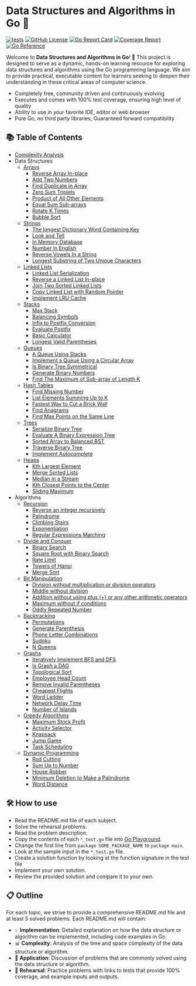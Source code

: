 # Data Structures and Algorithms in Go 🚀

[![tests](https://github.com/spring1843/go-dsa/actions/workflows/tests.yaml/badge.svg)](https://github.com/spring1843/go-dsa/actions/workflows/tests.yaml)
[![GitHub License](https://img.shields.io/badge/License-Apache%202.0-ff69b4.svg)](https://github.com/aws/karpenter/blob/main/LICENSE)
[![Go Report Card](https://goreportcard.com/badge/github.com/spring1843/go-dsa)](https://goreportcard.com/report/github.com/spring1843/go-dsa)
[![Coverage Report](https://coveralls.io/repos/github/spring1843/go-dsa/badge.svg?branch=main)](https://coveralls.io/github/spring1843/go-dsa?branch=main)
[![Go Reference](https://pkg.go.dev/badge/github.com/spring1843/go-dsa.svg)](https://pkg.go.dev/github.com/spring1843/go-dsa)

Welcome to **Data Structures and Algorithms in Go**! 🎉 This project is designed to serve as a dynamic, hands-on learning resource for exploring data structures and algorithms using the Go programming language. We aim to provide practical, executable content for learners seeking to deepen their understanding in these critical areas of computer science.

* Completely free, community driven and continuously evolving
* Executes and comes with 100% test coverage, ensuring high level of quality
* Ability to use in your favorite IDE, editor or web browser
* Pure Go, no third party libraries, Guaranteed forward compatibility

## 📚 Table of Contents

* [Complexity Analysis](complexity.md)
* Data Structures
    * [Arrays](./array/README.md)
        * [Reverse Array In-place](./array/reverse_inplace_test.go)
        * [Add Two Numbers](./array/add_two_numbers_test.go)
        * [Find Duplicate in Array](./array/find_duplicate_in_array_test.go)
        * [Zero Sum Triplets](./array/zero_sum_triplets_test.go)
        * [Product of All Other Elements](./array/product_of_all_other_elements_test.go)
        * [Equal Sum Sub-arrays](./array/equal_sum_subarrays_test.go)
        * [Rotate K Times](./array/rotate_k_steps_test.go)
        * [Bubble Sort](./array/bubble_sort_test.go)
    * [Strings](./strings/README.md)
        * [The longest Dictionary Word Containing Key](./strings/longest_dictionary_word_test.go)
        * [Look and Tell](./strings/look_and_tell_test.go)
        * [In Memory Database](./strings/in_memory_database_test.go)
        * [Number in English](./strings/number_in_english_test.go)
        * [Reverse Vowels In a String](./strings/reverse_vowels_test.go)
        * [Longest Substring of Two Unique Characters](./strings/longest_substring_test.go)
    * [Linked Lists](./linkedlist/README.md)
        * [Linked List Serialization](./linkedlist/serialization_test.go)
        * [Reverse a Linked List In-place](./linkedlist/reverse_in_place_test.go)
        * [Join Two Sorted Linked Lists](./linkedlist/join_sorted_lists_test.go)
        * [Copy Linked List with Random Pointer](./linkedlist/copy_linklist_with_random_pointer_test.go)
        * [Implement LRU Cache](./linkedlist/lru_cache_test.go)
    * [Stacks](./stack/README.md)
        * [Max Stack](./stack/max_stack_test.go)
        * [Balancing Symbols](./stack/balancing_symbols_test.go)
        * [Infix to Postfix Conversion](./stack/infix_to_postfix_test.go)
        * [Evaluate Postfix](./stack/evaluate_postfix_test.go)
        * [Basic Calculator](./stack/basic_calculator_test.go)
        * [Longest Valid Parentheses](./stack/longest_valid_parentheses_test.go)
    * [Queues](./queue/README.md)
        * [A Queue Using Stacks](./queue/queue_using_stacks_test.go)
        * [Implement a Queue Using a Circular Array](./queue/queue_using_circular_array_test.go)
        * [Is Binary Tree Symmetrical](./queue/is_tree_symmetrical_test.go)
        * [Generate Binary Numbers](./queue/generate_binary_numbers_test.go)
        * [Find The Maximum of Sub-array of Length K](./queue/maximum_of_sub_arrays_test.go)
    * [Hash Tables](./hashtable/README.md)
        * [Find Missing Number](./hashtable/missing_number_test.go)
        * [List Elements Summing Up to K](./hashtable/sum_up_to_k_test.go)
        * [Fastest Way to Cut a Brick Wall](./hashtable/find_anagrams_test.go)
        * [Find Anagrams](./hashtable/find_anagrams_test.go)
        * [Find Max Points on the Same Line](./hashtable/max_points_on_line_test.go)
    * [Trees](./tree/README.md)
        * [Serialize Binary Tree](./tree/serialize_tree_test.go)
        * [Evaluate A Binary Expression Tree](./tree/evaluate_expression_test.go)
        * [Sorted Array to Balanced BST](./tree/sorted_array_to_balanced_bsd_test.go)
        * [Traverse Binary Tree](./tree/traverse_binary_tree_test.go)
        * [Implement Autocomplete](./tree/auto_complete_test.go)
    * [Heaps](./heap/README.md)
        * [Kth Largest Element](./heap/kth_largest_element_test.go)
        * [Merge Sorted Lists](./heap/merge_sorted_list_test.go)
        * [Median in a Stream](./heap/median_in_a_stream_test.go)
        * [Kth Closest Points to the Center](./heap/k_closest_points_to_origin_test.go)
        * [Sliding Maximum](./heap/sliding_maximum_test.go)
* Algorithms
    * [Recursion](./recursion/README.md)
        * [Reverse an integer recursively](./recursion/reverse_number_test.go)
        * [Palindrome](./recursion/is_palindrome_test.go)
        * [Climbing Stairs](./recursion/climbing_stairs_test.go)
        * [Exponentiation](./recursion/exponentiation_test.go)
        * [Regular Expressions Matching](./recursion/)
    * [Divide and Conquer](./dnc//README.md)
        * [Binary Search](./dnc/binary_search_test.go)
        * [Square Root with Binary Search](./dnc/square_root_test.go)
        * [Rate Limit](./dnc/rate_limit_test.go)
        * [Towers of Hanoi](./dnc/towers_of_hanoi_test.go)
        * [Merge Sort](./dnc/merge_sort_test.go)
    * [Bit Manipulation](./bit//README.md)
        * [Division without multiplication or division operators](./bit/division_without_operators_test.go)
        * [Middle without division](./bit/middle_without_division_test.go)
        * [Addition without using plus (+) or any other arithmetic operators](./bit/addition_without_operators_test.go)
        * [Maximum without if conditions](./bit/max_function_without_conditions_test.go)
        * [Oddly Repeated Number](./bit/oddly_repeated_number_test.go)
    * [Backtracking](./backtracking//README.md)
        * [Permutations](./backtracking/permutations_test.go)
        * [Generate Parenthesis](./backtracking/generate_parenthesis_test.go)
        * [Phone Letter Combinations](./backtracking/phone_letter_combinations_test.go)
        * [Sudoku](./backtracking/sudoku_test.go)
        * [N Queens](./backtracking/n_queens_test.go)
    * [Graphs](./graph/README.md)
        * [Iteratively Implement BFS and DFS](./graph/iterative_traversal_test.go)
        * [Is Graph a DAG](./graph/is_dag_test.go)
        * [Topological Sort](./graph/topological_sort_test.go)
        * [Employee Head Count](./graph/employee_headcount_test.go)
        * [Remove Invalid Parentheses](./graph/remove_invalid_parentheses_test.go)
        * [Cheapest Flights](./graph/cheapest_flights_test.go)
        * [Word Ladder](./graph/word_ladder_test.go)
        * [Network Delay Time](./graph/network_delay_time_test.go)
        * [Number of Islands](./graph/number_of_islands_test.go)
    * [Greedy Algorithms](./greedy/README.md)
        * [Maximum Stock Profit](./greedy/max_stock_profit_test.go)
        * [Activity Selector](./greedy/activity_selector_test.go)
        * [Knapsack](./greedy/knapsack_test.go)
        * [Jump Game](./greedy/jump_game_test.go)
        * [Task Scheduling](./greedy/task_scheduling_test.go)
    * [Dynamic Programming](./dp/README.md)
        * [Rod Cutting](./dp/rod_cutting_test.go)
        * [Sum Up to Number](./dp/sum_up_to_integer_test.go)
        * [House Robber](./dp/house_robber_test.go)
        * [Minimum Deletion to Make a Palindrome](./dp/minimum_deletion_to_make_palindrome_test.go)
        * [Word Distance](./dp/word_distance_test.go)

## 🛠️ How to use

* Read the README.md file of each subject.
* Solve the rehearsal problems.
* Read the problem description.
* Copy the contents of each `*_test.go` file into [Go Playground](https://go.dev/play/).
* Change the first line from `package SOME_PACKAGE_NAME` to `package main`.
* Look at the sample input in the `*_test.go` file.
* Create a solution function by looking at the function signature in the test file
* Implement your own solution.
* Review the provided solution and compare it to your own.

## 📋 Outline

For each topic, we strive to provide a comprehensive README.md file and at least 5 solved problems. Each README.md will contain:

* 💡 **Implementation**: Detailed explanation on how the data structure or algorithm can be implemented, including code examples in Go.
* 📊 **Complexity**: Analysis of the time and space complexity of the data structure or algorithm.
* 🎯 **Application**: Discussion of problems that are commonly solved using the data structure or algorithm.
* 📝 **Rehearsal**: Practice problems with links to tests that provide 100% coverage, and example inputs and outputs.
